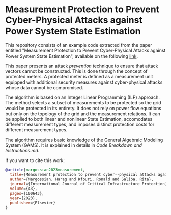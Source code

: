 # Measurement Protection to Prevent Cyber-Physical Attacks against Power System State Estimation

This repository consists of an example code extracted from the paper entitled "Measurement Protection to Prevent Cyber-Physical Attacks against Power System State Estimation", available on the following [link](https://www.sciencedirect.com/science/article/abs/pii/S1874548223000562).

This paper presents an attack _prevention_ technique to ensure that attack vectors cannot be constructed. This is done through the concept of protected meters. A protected meter is defined as a measurement unit equipped with additional security measures against cyber-physical attacks whose data cannot be compromised.

The algorithm is based on an Integer Linear Programming (ILP) approach. The method selects a subset of measurements to be protected so the grid would be protected in its entirety. It does not rely on power flow equations but only on the topology of the grid and the measurement relations. It can be applied to both linear and nonlinear State Estimation, accomodates different measurement types, and imposes distinct protection costs for different measurement types.

The algorithm requires basic knowledge of the General Algebraic Modeling System (GAMS). It is explained in details in _Code Breakdown and Instructions.md_.

If you want to cite this work:
``` bibtex
@article{margossian2023measurement,
  title={Measurement protection to prevent cyber--physical attacks against power system State Estimation},
  author={Margossian, Harag and Kfouri, Ronald and Saliba, Rita},
  journal={International Journal of Critical Infrastructure Protection},
  volume={43},
  pages={100643},
  year={2023},
  publisher={Elsevier}
}
```
